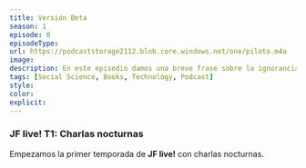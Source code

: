 ```yaml
---
title: Versión Beta
season: 1
episode: 0
episodeType:
url: https://podcaststorage2112.blob.core.windows.net/one/piloto.m4a
image:
description: En este episodio damos una breve frase sobre la ignorancia y la política de Isaac Asimov.
tags: [Social Science, Books, Technology, Podcast]
style:
color:
explicit:
---
```


### JF live! T1: Charlas nocturnas
Empezamos la primer temporada de **JF live!** con charlas nocturnas.
